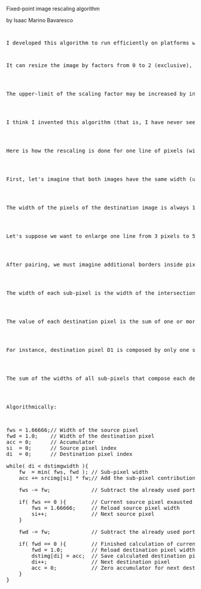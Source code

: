 Fixed-point image rescaling algorithm

by Isaac Marino Bavaresco

<pre>
<p>
I developed this algorithm to run efficiently on platforms without hardware floating-point support. Besides using fixed-point math it uses a different approach than any others I have seen.</p>
<p>It can resize the image by factors from 0 to 2 (exclusive), where 1 keeps the original size. The scale factors for the X and Y directions can be different.</p>

<p>The upper-limit of the scaling factor may be increased by increasing the number of integer bits in the fixed-point format. I am working on a version that selects the number of integer- and fractional-part bits depending on the scaling factors.</p>

<p>I think I invented this algorithm (that is, I have never seen it anywhere else before), but perhaps it was already invented by someone else. If you know of an existing source for this algorithm, please let me know.</p>

<p>Here is how the rescaling is done for one line of pixels (width) in a gray-scale image (The rescaling on the height follows the same principle):</p>

<p>First, let's imagine that both images have the same width (units of measure) but different number of pixels, so the pixels of the image with less pixels are wider than the pixels of the image with more pixels.</p>

<p>The width of the pixels of the destination image is always 1.0, so if we are enlarging the image (increasing the number of pixels), then the width of the pixels of the source image is greater than 1.0. If we are shrinking (reducing the number of pixels), then the width of the pixels of the source image is smaller than 1.0.</p>

<p>Let's suppose we want to enlarge one line from 3 pixels to 5 pixels. We must pair both the source and destination pixels: (fig. 1)</p>

<p>After pairing, we must imagine additional borders inside pixels (dotted lines), mirroring the borders between the pixels of the other line (source or destination), effectively creating sub-pixels. (fig. 2)</p>

<p>The width of each sub-pixel is the width of the intersection between the source and destination pixels that it covers.</p>

<p>The value of each destination pixel is the sum of one or more sub-pixels. The contribution of each sub-pixel to the intensity of the destination pixel is the sub-pixel width multiplied by the intensity of the source pixel that contains it.</p>

<p>For instance, destination pixel D1 is composed by only one sub-pixel (S1 * 1.0). Destination pixel D2 is composed by two sub-pixels ( S1 * 0.66 + S2 * 0.33 ). And so on.</p>

<p>The sum of the widths of all sub-pixels that compose each destination pixel is always 1.0, so we don't need to do a division, just sum the products of the sub-pixel widths by the origin pixel values.</p>

<p>Algorithmically:</p>

fws = 1.66666;// Width of the source pixel
fwd = 1.0;    // Width of the destination pixel
acc = 0;      // Accumulator
si  = 0;      // Source pixel index
di  = 0;      // Destination pixel index

while( di < dstimgwidth ){
    fw  = min( fws, fwd ); // Sub-pixel width
    acc += srcimg[si] * fw;// Add the sub-pixel contribution

    fws -= fw;             // Subtract the already used portion of the source pixel

    if( fws == 0 ){        // Current source pixel exausted
        fws = 1.66666;     // Reload source pixel width
        si++;              // Next source pixel
    }

    fwd -= fw;             // Subtract the already used portion of the destination pixel

    if( fwd == 0 ){        // Finished calculation of current destination pixel 
        fwd = 1.0;         // Reload destination pixel width
        dstimg[di] = acc;  // Save calculated destination pixel
        di++;              // Next destination pixel
        acc = 0;           // Zero accumulator for next destination pixel
    }
}
</pre>
